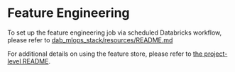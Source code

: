 # Feature Engineering
To set up the feature engineering job via scheduled Databricks workflow, please refer to [dab_mlops_stack/resources/README.md](../resources/README.md)

For additional details on using the feature store, please refer to [the project-level README](../README.md).
